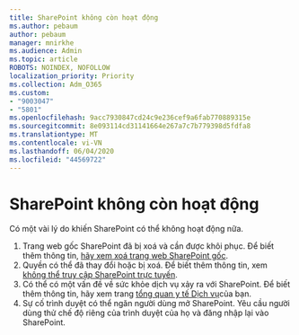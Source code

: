 ```yaml
---
title: SharePoint không còn hoạt động
ms.author: pebaum
author: pebaum
manager: mnirkhe
ms.audience: Admin
ms.topic: article
ROBOTS: NOINDEX, NOFOLLOW
localization_priority: Priority
ms.collection: Adm_O365
ms.custom:
- "9003047"
- "5801"
ms.openlocfilehash: 9acc7930847cd24c9e236cef9a6fab770889315e
ms.sourcegitcommit: 8e093114cd31141664e267a7c7b779398d5fdfa8
ms.translationtype: MT
ms.contentlocale: vi-VN
ms.lasthandoff: 06/04/2020
ms.locfileid: "44569722"
---
```

# <a name="sharepoint-is-no-longer-working"></a>SharePoint không còn hoạt động

Có một vài lý do khiến SharePoint có thể không hoạt động nữa.

1. Trang web gốc SharePoint đã bị xoá và cần được khôi phục. Để biết thêm thông tin, [hãy xem xoá trang web SharePoint gốc](https://docs.microsoft.com/sharepoint/troubleshoot/sites/url-that-resides-under-root-site-collection-is-broken).
2. Quyền có thể đã thay đổi hoặc bị xoá. Để biết thêm thông tin, xem [không thể truy cập SharePoint trực tuyến](https://docs.microsoft.com/sharepoint/troubleshoot/sharing-and-permissions/sharepoint-online-inaccessible).
3. Có thể có một vấn đề về sức khỏe dịch vụ xảy ra với SharePoint. Để biết thêm thông tin, hãy xem trang [tổng quan y tế Dịch vụ](https://admin.microsoft.com/AdminPortal/Home#/servicehealth)của bạn.
4. Sự cố trình duyệt có thể ngăn người dùng mở SharePoint. Yêu cầu người dùng thử chế độ riêng của trình duyệt của họ và đăng nhập lại vào SharePoint.

